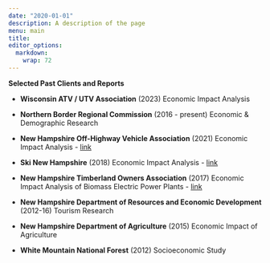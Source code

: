 ```yaml
---
date: "2020-01-01"
description: A description of the page
menu: main
title: 
editor_options: 
  markdown: 
    wrap: 72
---
```




**Selected Past Clients and Reports**

-   **Wisconsin ATV / UTV Association** (2023) Economic Impact Analysis 

-   **Northern Border Regional Commission** (2016 - present) Economic & Demographic Research  

-   **New Hampshire Off-Highway Vehicle Association** (2021) Economic Impact Analysis  -
    [link](https://milantrailhuggersatvclub.wildapricot.org/resources/Documents/2020%20Economic%20Study.pdf) 

-   **Ski New Hampshire** (2018) Economic Impact Analysis -
    [link](https://www.skinh.com/assets/documents/Economic-Contribution-Study-14-18-FINAL.pdf)

-   **New Hampshire Timberland Owners Association** (2017) Economic Impact Analysis of Biomass Electric Power Plants -
    [link](https://nhtoa.org/files/docs/Economic%20Contribution%20of%20the%20Biomass%20Electrical%20Power%20Gen%20in%20NH%202016.pdf)
    
-	**New Hampshire Department of Resources and Economic Development** (2012-16) Tourism Research

-	**New Hampshire Department of Agriculture** (2015) Economic Impact of Agriculture

-	**White Mountain National Forest** (2012) Socioeconomic Study

